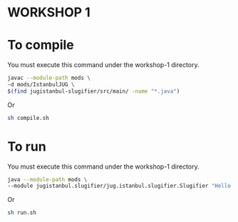 # WORKSHOP 1

# To compile

You must execute this command under the workshop-1 directory.

```bash
javac --module-path mods \
-d mods/IstanbulJUG \
$(find jugistanbul-slugifier/src/main/ -name "*.java")
```
Or

```bash
sh compile.sh
```

# To run

You must execute this command under the workshop-1 directory.

```bash
java --module-path mods \
--module jugistanbul.slugifier/jug.istanbul.slugifier.Slugifier "Hello from İstanbul Jug"
```
Or

```bash
sh run.sh
```

